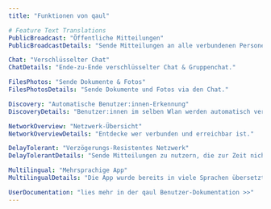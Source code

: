 ```yaml
---
title: "Funktionen von qaul"

# Feature Text Translations
PublicBroadcast: "Öffentliche Mitteilungen"
PublicBroadcastDetails: "Sende Mitteilungen an alle verbundenen Personen."

Chat: "Verschlüsselter Chat"
ChatDetails: "Ende-zu-Ende verschlüsselter Chat & Gruppenchat."

FilesPhotos: "Sende Dokumente & Fotos"
FilesPhotosDetails: "Sende Dokumente und Fotos via den Chat."

Discovery: "Automatische Benutzer:innen-Erkennung"
DiscoveryDetails: "Benutzer:innen im selben Wlan werden automatisch verbunden. Alle verbundenen Benutzer:innen werden angezeigt und können benachrichtig werden."

NetworkOverview: "Netzwerk-Übersicht"
NetworkOverviewDetails: "Entdecke wer verbunden und erreichbar ist."

DelayTolerant: "Verzögerungs-Resistentes Netzwerk"
DelayTolerantDetails: "Sende Mitteilungen zu nutzern, die zur Zeit nicht verbunden sind."

Multilingual: "Mehrsprachige App"
MultilingualDetails: "Die App wurde bereits in viele Sprachen übersetzt und kann einfach in neue Sprachen übersetzt werden."

UserDocumentation: "lies mehr in der qaul Benutzer-Dokumentation >>"
---
```


